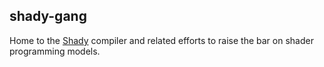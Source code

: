## shady-gang

Home to the [Shady](SPV_SHADY_indirect_tail_calls) compiler and related efforts to raise the bar on shader programming models.
